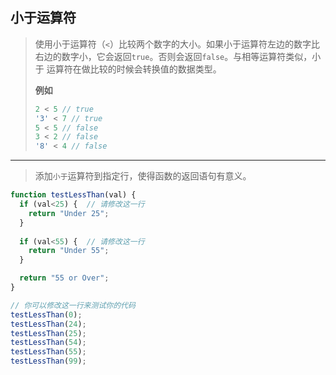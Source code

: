 ## 小于运算符

> 使用小于运算符（`<`）比较两个数字的大小。如果小于运算符左边的数字比右边的数字小，它会返回`true`。否则会返回`false`。与相等运算符类似，小于 运算符在做比较的时候会转换值的数据类型。
>
> **例如**
>
> ```js
>2 < 5 // true
> '3' < 7 // true
> 5 < 5 // false
> 3 < 2 // false
> '8' < 4 // false
> ```

---

> 添加`小于`运算符到指定行，使得函数的返回语句有意义。

```js
function testLessThan(val) {
  if (val<25) {  // 请修改这一行
    return "Under 25";
  }
  
  if (val<55) {  // 请修改这一行
    return "Under 55";
  }

  return "55 or Over";
}

// 你可以修改这一行来测试你的代码
testLessThan(0);
testLessThan(24);
testLessThan(25);
testLessThan(54);
testLessThan(55);
testLessThan(99);

```

